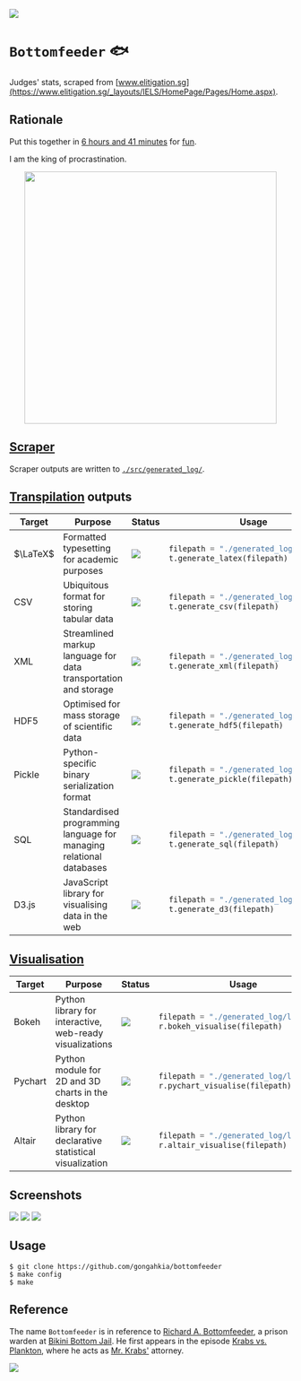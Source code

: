[![](https://img.shields.io/badge/bottomfeeder_1.0-passing-green)](https://github.com/gongahkia/bottomfeeder/releases/tag/1.0)

# `Bottomfeeder` 🐟

Judges' stats, scraped from [www.elitigation.sg](https://www.elitigation.sg/_layouts/IELS/HomePage/Pages/Home.aspx). 

## Rationale

Put this together in [6 hours and 41 minutes](https://github.com/gongahkia/bottomfeeder/commit/d056533d8794f0a3d3cd2a248bd86a3ec727405f) for [fun](https://dictionary.cambridge.org/dictionary/english/fun).

I am the king of procrastination.

<div align="center">
    <img src="./asset/rationale.png" height="450px"></img>
</div>

## [Scraper](./src/scraper.py)

Scraper outputs are written to [`./src/generated_log/`](./src/generated_log/).

## [Transpilation](./src/transpiler.py) outputs

<table>
<thead>
<tr>
<th>Target</th>
<th>Purpose</th>
<th>Status</th>
<th>Usage</th>
</tr>
</thead>
<tbody>
<tr>
<td>$\LaTeX$</td>
<td>
Formatted typesetting for academic purposes
</td>
<td>

![](https://img.shields.io/badge/status-up-green)

</td>
<td>

```py
filepath = "./generated_log/log.json"
t.generate_latex(filepath)
```

</td>
</tr>
<tr>
<td>CSV</td>
<td>
Ubiquitous  format for storing tabular data
</td>
<td>

![](https://img.shields.io/badge/status-up-green)

</td>
<td>

```py
filepath = "./generated_log/log.json"
t.generate_csv(filepath)
```

</td>
</tr>
<tr>
<td>XML</td>
<td>
Streamlined markup language for data transportation and storage
</td>
<td>

![](https://img.shields.io/badge/status-up-green)

</td>
<td>

```py
filepath = "./generated_log/log.json"
t.generate_xml(filepath)
```

</td>
</tr>
<tr>
<td>HDF5</td>
<td>
Optimised for mass storage of scientific data
</td>
<td>

![](https://img.shields.io/badge/status-up-green)

</td>
<td>

```py
filepath = "./generated_log/log.json"
t.generate_hdf5(filepath)
```

</td>
</tr>
<tr>
<td>Pickle</td>
<td>
Python-specific binary serialization format 
</td>
<td>

![](https://img.shields.io/badge/status-up-green)

</td>
<td>

```py
filepath = "./generated_log/log.json"
t.generate_pickle(filepath)
```

</td>
</tr>
<tr>
<td>SQL</td>
<td>
Standardised programming language for managing relational databases
<td>

![](https://img.shields.io/badge/status-up-green)

</td>
<td>

```py
filepath = "./generated_log/log.json"
t.generate_sql(filepath)
```

</td>
</tr>
<tr>
<td>D3.js</td>
<td>
JavaScript library for visualising data in the web 
</td>
<td>

![](https://img.shields.io/badge/status-up-green)

</td>
<td>

```py
filepath = "./generated_log/log.json"
t.generate_d3(filepath)
```

</td>
</tr>
</tbody>
</table>

## [Visualisation](./src/render.py) 

<table>
<thead>
<tr>
<th>Target</th>
<th>Purpose</th>
<th>Status</th>
<th>Usage</th>
</tr>
</thead>
<tbody>
<tr>
<td>Bokeh</td>
<td>
Python library for interactive, web-ready visualizations 
</td>
<td>

![](https://img.shields.io/badge/status-up-green)

</td>
<td>

```py
filepath = "./generated_log/log.json"
r.bokeh_visualise(filepath)
```

</td>
</tr>
<tr>
<td>Pychart</td>
<td>
Python module for 2D and 3D charts in the desktop
</td>
<td>

![](https://img.shields.io/badge/status-up-green)

</td>
<td>

```py
filepath = "./generated_log/log.json"
r.pychart_visualise(filepath)
```

</td>
</tr>
<tr>
<td>Altair</td>
<td>
Python library for declarative statistical visualization 
</td>
<td>

![](https://img.shields.io/badge/status-up-green)

</td>
<td>

```py
filepath = "./generated_log/log.json"
r.altair_visualise(filepath)
```

</td>
</tr>
</tbody>
</table>

## Screenshots

![](./asset/screenshot-1.png)
![](./asset/screenshot-2.png)
![](./asset/screenshot-3.png)

## Usage

```console
$ git clone https://github.com/gongahkia/bottomfeeder
$ make config
$ make
```

## Reference

The name `Bottomfeeder` is in reference to [Richard A. Bottomfeeder](https://spongebob.fandom.com/wiki/Richard_A._Bottomfeeder), a prison warden at [Bikini Bottom Jail](https://spongebob.fandom.com/wiki/Bikini_Bottom_Jail).
He first appears in the episode [Krabs vs. Plankton](https://spongebob.fandom.com/wiki/Krabs_vs._Plankton), where he acts as [Mr. Krabs'](https://spongebob.fandom.com/wiki/Eugene_H._Krabs) attorney.

![](./asset/bottomfeeder.jpg)
